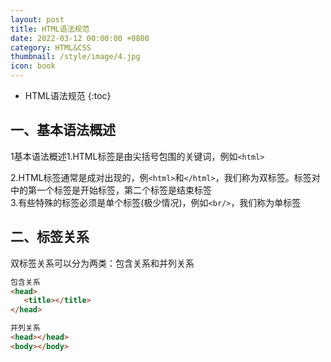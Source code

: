 ```yaml
---
layout: post
title: HTML语法规范
date: 2022-03-12 00:00:00 +0800
category: HTML&CSS
thumbnail: /style/image/4.jpg
icon: book
---
```



* HTML语法规范
{:toc}

## 一、基本语法概述
1基本语法概述1.HTML标签是由尖括号包围的关键词，例如`<html>`  

2.HTML标签通常是成对出现的，例`<html>`和`</html>`，我们称为双标签。标签对中的第一个标签是开始标签，第二个标签是结束标签  
3.有些特殊的标签必须是单个标签(极少情况)，例如`<br/>`，我们称为单标签  

## 二、标签关系
双标签关系可以分为两类：包含关系和并列关系  

```html
包含关系
<head>
   <title></title>
</head>
```
```html
并列关系
<head></head>
<body></body>
```